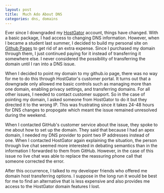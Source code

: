 ```yaml
---
layout: post
title:  Much Ado About DNS
categories: dns, domains
---
```

Ever since I downgraded my [HostGator][hostgator] account, things have changed. With a basic package, I had access to changing DNS information. However, when I became a student last summer, I decided to build my personal site on [Github Pages][github-pages] to get rid of an extra expense. Since I purchased my domain through them, I just continued paying for it instead of transferring it somewhere else. I never considered the possibility of transferring the domain until I ran into a DNS issue.

When I decided to point my domain to my github.io page, there was no way for me to do this through HostGator's customer portal. It turns out that a downgrade only allowed me basic controls such as managing more than one domain, enabling privacy settings, and transferring domains. For all other issues, I needed to contact customer support. So in the case of pointing my domain, I asked someone from HostGator to do it but they directed it to the wrong IP. This was frustrating since it takes 24-48 hours for DNS changes to propogate which meant the issue remained unresolved during the weekend.

When I contacted GitHub's customer service about the issue, they spoke to me about how to set up the domain. They said that because I had an apex domain, I needed my DNS provider to point two IP addresses instead of one. When I contacted HostGator again explaining the situation, the person through live chat seemed more interested in debating semantics than in the information I forwarded to them from GitHub. However, in the case of this issue no live chat was able to replace the reassuring phone call that someone corrected the error.

After this occurrence, I talked to my developer friends who offered me domain host transferring options. I suppose in the long run it would be best for me to find an alternative that is less expensive and also provides me access to the HostGator domain features I lost.

[hostgator]: http://www.hostgator.com/
[github-pages]: https://pages.github.com/